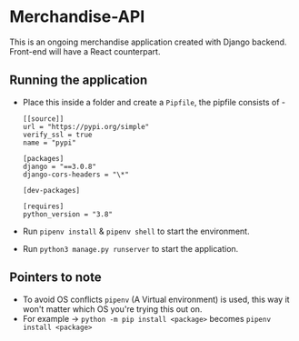 # Merchandise-API

This is an ongoing merchandise application created with Django backend. Front-end will have a React counterpart.

## Running the application

- Place this inside a folder and create a `Pipfile`, the pipfile consists of -

  ```
  [[source]]
  url = "https://pypi.org/simple"
  verify_ssl = true
  name = "pypi"

  [packages]
  django = "==3.0.8"
  django-cors-headers = "\*"

  [dev-packages]

  [requires]
  python_version = "3.8"
  ```

- Run `pipenv install` & `pipenv shell` to start the environment.
- Run `python3 manage.py runserver` to start the application.

## Pointers to note

- To avoid OS conflicts `pipenv` (A Virtual environment) is used, this way it won't matter which OS you're trying this out on.
- For example -> `python -m pip install <package>` becomes `pipenv install <package>`
